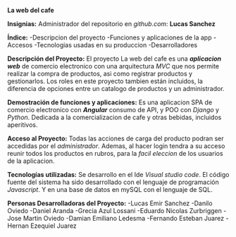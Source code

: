 **La web del cafe**

**Insignias:** 
Administrador del repositorio en _github.com_: 
<b>Lucas Sanchez</b> 


**Índice:** 
-Descripcion del proyecto
-Funciones y aplicaciones de la app
-Accesos
-Tecnologias usadas en su produccion
-Desarrolladores 

**Descripción del Proyecto:**
El proyecto La web del cafe es una ***aplicacion web*** de comercio electronico con una arquitectura _MVC_ que nos permite realizar la compra de productos, asi como registrar productos y gestionarlos. Los roles en este proyecto tambien están incluidos, la diferencia de opciones entre un catalogo de productos y un administrador.

**Demostración de funciones y aplicaciones:**
 Es una aplicacion SPA de comercio electronico con ***Angular*** consumo de API, y POO con _Django_ y _Python_. Dedicada a la comercializacion de cafe y otras bebidas, incluidos aperitivos.

**Acceso al Proyecto:**
Todas las acciones de carga del producto podran ser accedidas por el _administrador_. Ademas, al hacer login tendra a su acceso reunir todos los productos en rubros, para la _facil eleccion_ de los usuarios de la aplicacion.

**Tecnologías utilizadas:**
 Se desarrollo en el Ide _Visual studio code_. El código fuente del sistema ha sido desarrollado con el lenguaje de programación _Javascript_. Y en una base de datos en mySQL con el lenguaje de SQL.

**Personas Desarrolladoras del Proyecto:**
 -Lucas Emir Sanchez 
 -Danilo Oviedo 
 -Daniel Aranda 
 -Grecia Azul Lossani 
 -Eduardo Nicolas Zurbriggen 
 -Jose Martin Oviedo 
 -Damian Emiliano Ledesma 
 -Fernando Esteban Juarez 
 -Hernan Ezequiel Juarez
